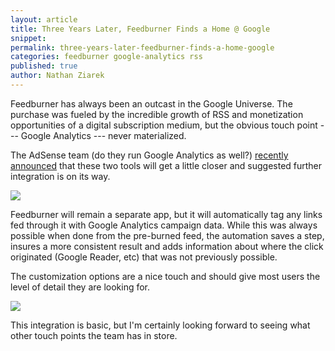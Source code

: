 ```yaml
---
layout: article
title: Three Years Later, Feedburner Finds a Home @ Google
snippet: 
permalink: three-years-later-feedburner-finds-a-home-google
categories: feedburner google-analytics rss 
published: true
author: Nathan Ziarek
---
```


Feedburner has always been an outcast in the Google Universe. The purchase was fueled by the incredible growth of RSS and monetization opportunities of a digital subscription medium, but the obvious touch point --- Google Analytics --- never materialized.

The AdSense team (do they run Google Analytics as well?) [recently announced][1] that these two tools will get a little closer and suggested further integration is on its way.

![](http://media.tumblr.com/tumblr_kt89dbzUDu1qzxpmp.png)

Feedburner will remain a separate app, but it will automatically tag any links fed through it with Google Analytics campaign data. While this was always possible when done from the pre-burned feed, the automation saves a step, insures a more consistent result and adds information about where the click originated (Google Reader, etc) that was not previously possible.

The customization options are a nice touch and should give most users the level of detail they are looking for.

![](http://media.tumblr.com/tumblr_kt89dhbEtQ1qzxpmp.png)

This integration is basic, but I'm certainly looking forward to seeing what other touch points the team has in store.

[1]: http://adsenseforfeeds.blogspot.com/2009/11/afternoon-frank-hey-howdy-george.html "Google Analytics Integration with Feedburner"
